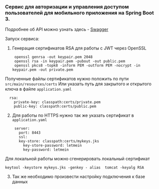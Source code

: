 ### Сервис для авторизации и управления доступом пользователей для мобильного приложения на Spring Boot 3.

Подробнее об API можно узнать здесь - [Swagger](https://gribanoveu.github.io/Spring-auth-backend-service/)

Запуск сервиса:
1. Генерация сертификатов RSA для работы с JWT через OpenSSL

	    openssl genrsa -out keypair.pem 2048
	    openssl rsa -in keypair.pem -pubout -out public.pem
	    openssl pkcs8 -topk8 -inform PEM -outform PEM -nocrypt -in keypair.pem -out private.pem
  
  Полученные файлы сертификатов нужно положить по пути `src/main/resources/certs`
  Или указать путь для закрытого и открытого ключа в файле `application.yaml`

      rsa:  
        private-key: classpath:certs/private.pem  
        public-key: classpath:certs/public.pem

2. Для работы по HTTPS нужно так же указать сертификат в `application.yaml`

	    server:  
	      port: 8443  
	      ssl:  
	      key-store: classpath:certs/mykeys.jks  
	        key-store-password: letmein  
	        key-password: letmein

Для локальной работы можно сгенерировать локальный сертификат

`keytool -keystore mykeys.jks -genkey - alias  tomcat -keyalg RSA`

3. Так же необходимо произвести настройку подключения к базе данных
